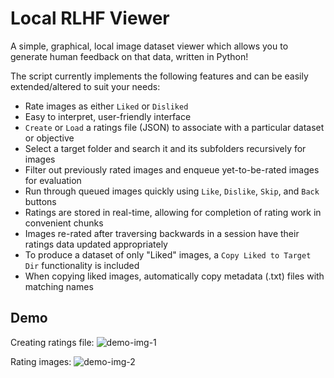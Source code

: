 # Local RLHF Viewer

A simple, graphical, local image dataset viewer which allows you to generate human feedback on that data, written in Python!

The script currently implements the following features and can be easily extended/altered to suit your needs:

 - Rate images as either `Liked` or `Disliked`
 - Easy to interpret, user-friendly interface
 - `Create` or `Load` a ratings file (JSON) to associate with a particular dataset or objective
 - Select a target folder and search it and its subfolders recursively for images
 - Filter out previously rated images and enqueue yet-to-be-rated images for evaluation
 - Run through queued images quickly using `Like`, `Dislike`, `Skip`, and `Back` buttons
 - Ratings are stored in real-time, allowing for completion of rating work in convenient chunks
 - Images re-rated after traversing backwards in a session have their ratings data updated appropriately
 - To produce a dataset of only "Liked" images, a `Copy Liked to Target Dir` functionality is included
 - When copying liked images, automatically copy metadata (.txt) files with matching names

## Demo

Creating ratings file:
![demo-img-1](https://github.com/james-things/local-rlhf-viewer/assets/71165873/51314569-1be1-4f9b-b6c4-7f2d8a4790cb)

Rating images:
![demo-img-2](https://github.com/james-things/local-rlhf-viewer/assets/71165873/b9e0f3a3-6403-4f8d-92f9-5875cfe8a487)

